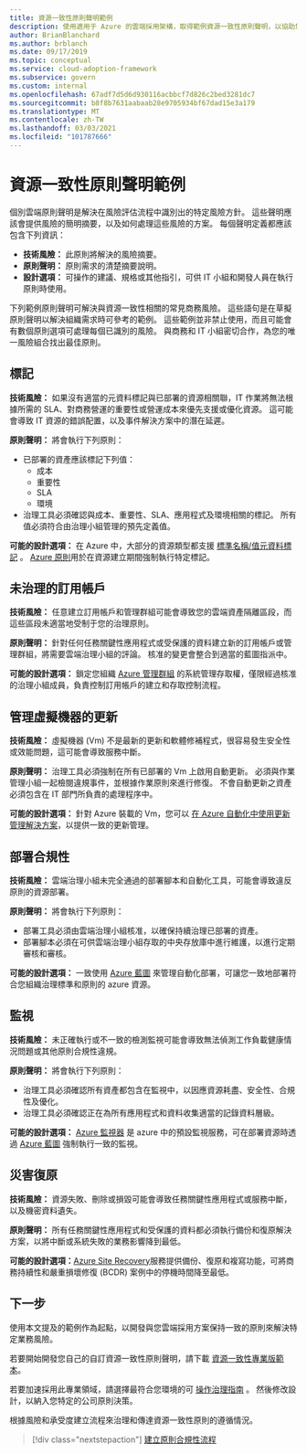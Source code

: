 ```yaml
---
title: 資源一致性原則聲明範例
description: 使用適用于 Azure 的雲端採用架構，取得範例資源一致性原則聲明，以協助您將組織的原則聲明草稿。
author: BrianBlanchard
ms.author: brblanch
ms.date: 09/17/2019
ms.topic: conceptual
ms.service: cloud-adoption-framework
ms.subservice: govern
ms.custom: internal
ms.openlocfilehash: 67adf7d5d6d930116acbbcf7d826c2bed3281dc7
ms.sourcegitcommit: b8f8b7631aabaab28e9705934bf67dad15e3a179
ms.translationtype: MT
ms.contentlocale: zh-TW
ms.lasthandoff: 03/03/2021
ms.locfileid: "101787666"
---
```

# <a name="resource-consistency-sample-policy-statements"></a>資源一致性原則聲明範例

個別雲端原則聲明是解決在風險評估流程中識別出的特定風險方針。 這些聲明應該會提供風險的簡明摘要，以及如何處理這些風險的方案。 每個聲明定義都應該包含下列資訊：

- **技術風險：** 此原則將解決的風險摘要。
- **原則聲明：** 原則需求的清楚摘要說明。
- **設計選項：** 可操作的建議、規格或其他指引，可供 IT 小組和開發人員在執行原則時使用。

下列範例原則聲明可解決與資源一致性相關的常見商務風險。 這些語句是在草擬原則聲明以解決組織需求時可參考的範例。 這些範例並非禁止使用，而且可能會有數個原則選項可處理每個已識別的風險。 與商務和 IT 小組密切合作，為您的唯一風險組合找出最佳原則。

## <a name="tagging"></a>標記

**技術風險：** 如果沒有適當的元資料標記與已部署的資源相關聯，IT 作業將無法根據所需的 SLA、對商務營運的重要性或營運成本來優先支援或優化資源。 這可能會導致 IT 資源的錯誤配置，以及事件解決方案中的潛在延遲。

**原則聲明：** 將會執行下列原則：

- 已部署的資產應該標記下列值：
  - 成本
  - 重要性
  - SLA
  - 環境
- 治理工具必須確認與成本、重要性、SLA、應用程式及環境相關的標記。 所有值必須符合由治理小組管理的預先定義值。

**可能的設計選項：** 在 Azure 中，大部分的資源類型都支援 [標準名稱/值元資料標記](/azure/azure-resource-manager/management/tag-resources) 。 [Azure 原則](/azure/governance/policy/overview)用於在資源建立期間強制執行特定標記。

## <a name="ungoverned-subscriptions"></a>未治理的訂用帳戶

**技術風險：** 任意建立訂用帳戶和管理群組可能會導致您的雲端資產隔離區段，而這些區段未適當地受制于您的治理原則。

**原則聲明：** 針對任何任務關鍵性應用程式或受保護的資料建立新的訂用帳戶或管理群組，將需要雲端治理小組的評論。 核准的變更會整合到適當的藍圖指派中。

**可能的設計選項：** 鎖定您組織 [Azure 管理群組](/azure/governance/management-groups/) 的系統管理存取權，僅限經過核准的治理小組成員，負責控制訂用帳戶的建立和存取控制流程。

## <a name="manage-updates-to-virtual-machines"></a>管理虛擬機器的更新

**技術風險：** 虛擬機器 (Vm) 不是最新的更新和軟體修補程式，很容易發生安全性或效能問題，這可能會導致服務中斷。

**原則聲明：** 治理工具必須強制在所有已部署的 Vm 上啟用自動更新。 必須與作業管理小組一起檢閱違規事件，並根據作業原則來進行修復。 不會自動更新之資產必須包含在 IT 部門所負責的處理程序中。

<!-- docutune:ignore "consistent update management" -->

**可能的設計選項：** 針對 Azure 裝載的 Vm，您可以 [在 Azure 自動化中使用更新管理解決方案](/azure/automation/update-management/overview)，以提供一致的更新管理。

## <a name="deployment-compliance"></a>部署合規性

**技術風險：** 雲端治理小組未完全通過的部署腳本和自動化工具，可能會導致違反原則的資源部署。

**原則聲明：** 將會執行下列原則：

- 部署工具必須由雲端治理小組核准，以確保持續治理已部署的資產。
- 部署腳本必須在可供雲端治理小組存取的中央存放庫中進行維護，以進行定期審核和審核。

**可能的設計選項：** 一致使用 [Azure 藍圖](/azure/governance/blueprints/) 來管理自動化部署，可讓您一致地部署符合您組織治理標準和原則的 azure 資源。

## <a name="monitoring"></a>監視

**技術風險：** 未正確執行或不一致的檢測監視可能會導致無法偵測工作負載健康情況問題或其他原則合規性違規。

**原則聲明：** 將會執行下列原則：

- 治理工具必須確認所有資產都包含在監視中，以因應資源耗盡、安全性、合規性及優化。
- 治理工具必須確認正在為所有應用程式和資料收集適當的記錄資料層級。

**可能的設計選項：** [Azure 監視器](/azure/azure-monitor/overview) 是 azure 中的預設監視服務，可在部署資源時透過 [Azure 藍圖](/azure/governance/blueprints/) 強制執行一致的監視。

## <a name="disaster-recovery"></a>災害復原

**技術風險：** 資源失敗、刪除或損毀可能會導致任務關鍵性應用程式或服務中斷，以及機密資料遺失。

**原則聲明：** 所有任務關鍵性應用程式和受保護的資料都必須執行備份和復原解決方案，以將中斷或系統失敗的業務影響降到最低。

**可能的設計選項：**[Azure Site Recovery](/azure/site-recovery/site-recovery-overview)服務提供備份、復原和複寫功能，可將商務持續性和嚴重損壞修復 (BCDR) 案例中的停機時間降至最低。

## <a name="next-steps"></a>下一步

使用本文提及的範例作為起點，以開發與您雲端採用方案保持一致的原則來解決特定業務風險。

若要開始開發您自己的自訂資源一致性原則聲明，請下載 [資源一致性專業版範本](./template.md)。

若要加速採用此專業領域，請選擇最符合您環境的可 [操作治理指南](../guides/index.md) 。 然後修改設計，以納入您特定的公司原則決策。

根據風險和承受度建立流程來治理和傳達資源一致性原則的遵循情況。

> [!div class="nextstepaction"]
> [建立原則合規性流程](./compliance-processes.md)
